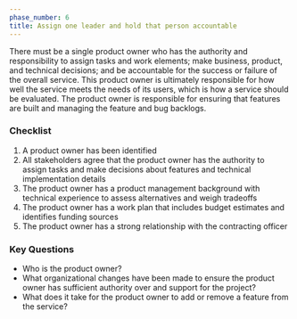 ```yaml
---
phase_number: 6
title: Assign one leader and hold that person accountable
---
```


There must be a single product owner who has the authority and responsibility to assign tasks and work elements; make business, product, and technical decisions; and be accountable for the success or failure of the overall service.
This product owner is ultimately responsible for how well the service meets the needs of its users, which is how a service should be evaluated.
The product owner is responsible for ensuring that features are built and managing the feature and bug backlogs.

### Checklist

1. A product owner has been identified
2. All stakeholders agree that the product owner has the authority to assign tasks and make decisions about features and technical implementation details
3. The product owner has a product management background with technical experience to assess alternatives and weigh tradeoffs
4. The product owner has a work plan that includes budget estimates and identifies funding sources
5. The product owner has a strong relationship with the contracting officer

### Key Questions

- Who is the product owner?
- What organizational changes have been made to ensure the product owner has sufficient authority over and support for the project?
- What does it take for the product owner to add or remove a feature from the service?
